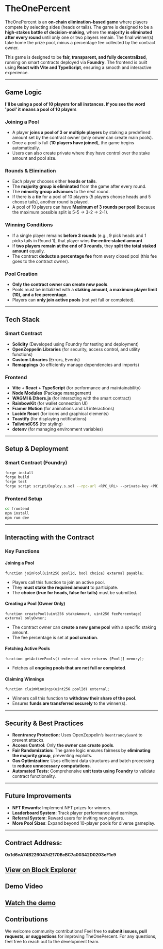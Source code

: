 # TheOnePercent

TheOnePercent is an **on-chain elimination-based game** where players compete by selecting sides (heads or tails). The game is designed to be a **high-stakes battle of decision-making**, where the **majority is eliminated after every round** until only one or two players remain. The final winner(s) take home the prize pool, minus a percentage fee collected by the contract owner.

This game is designed to be **fair, transparent, and fully decentralized**, running on smart contracts deployed via **Foundry**. The frontend is built using **React with Vite and TypeScript**, ensuring a smooth and interactive experience.

---

## Game Logic

**I'll be using a pool of 10 players for all instances. If you see the word 'pool' it means a pool of 10 players**

### **Joining a Pool**

- A player **joins a pool of 3 or multiple players** by staking a predefined amount set by the contract owner (only onwer can create main pools).
- Once a pool is full (**10 players have joined**), the game begins automatically.
- Users can also create private where they have control over the stake amount and pool size.

### **Rounds & Elimination**

- Each player chooses either **heads or tails**.
- The **majority group is eliminated** from the game after every round.
- The **minority group advances** to the next round.
- If there is a **tie** for a pool of 10 players (5 players choose heads and 5 choose tails), another round is played.
- A pool of 10 players can have **Maximum of 3 rounds per pool** (because the maximum possible split is 5-5 → 3-2 → 2-1).

### **Winning Conditions**

- If a single player remains **before 3 rounds** (e.g., 9 pick heads and 1 picks tails in Round 1), that player wins **the entire staked amount**.
- If **two players remain at the end of 3 rounds**, they **split the total staked amount** equally.
- The contract **deducts a percentage fee** from every closed pool (this fee goes to the contract owner).

### **Pool Creation**

- **Only the contract owner can create new pools**.
- Pools must be initialized with a **staking amount, a maximum player limit (10), and a fee percentage**.
- Players can **only join active pools** (not yet full or completed).

---

## **Tech Stack**

### **Smart Contract**

- **Solidity** (Developed using Foundry for testing and deployment)
- **OpenZeppelin Libraries** (for security, access control, and utility functions)
- **Custom Libraries** (Errors, Events)
- **Remappings** (to efficiently manage dependencies and imports)

### **Frontend**

- **Vite + React + TypeScript** (for performance and maintainability)
- **Node Modules** (Package management)
- **WAGMI & Ethers.js** (for interacting with the smart contract)
- **RainbowKit** (for wallet connection UI)
- **Framer Motion** (for animations and UI interactions)
- **Lucide React** (for icons and graphical elements)
- **Toastify** (for displaying notifications)
- **TailwindCSS** (for styling)
- **dotenv** (for managing environment variables)

---

## **Setup & Deployment**

### **Smart Contract (Foundry)**

```sh
forge install
forge build
forge test
forge script script/Deploy.s.sol --rpc-url <RPC_URL> --private-key <PRIVATE_KEY>
```

### **Frontend Setup**

```sh
cd frontend
npm install
npm run dev
```

---

## **Interacting with the Contract**

### **Key Functions**

#### **Joining a Pool**

```solidity
function joinPool(uint256 poolId, bool choice) external payable;
```

- Players call this function to join an active pool.
- They **must stake the required amount** to participate.
- The **choice (true for heads, false for tails)** must be submitted.

#### **Creating a Pool (Owner Only)**

```solidity
function createPool(uint256 stakeAmount, uint256 feePercentage) external onlyOwner;
```

- The contract owner can **create a new game pool** with a specific staking amount.
- The fee percentage is set at **pool creation**.

#### **Fetching Active Pools**

```solidity
function getActivePools() external view returns (Pool[] memory);
```

- Fetches all **ongoing pools that are not full or completed**.

#### **Claiming Winnings**

```solidity
function claimWinnings(uint256 poolId) external;
```

- Winners call this function to **withdraw their share of the pool**.
- Ensures **funds are transferred securely** to the winner(s).

---

## **Security & Best Practices**

- **Reentrancy Protection:** Uses OpenZeppelin’s `ReentrancyGuard` to prevent attacks.
- **Access Control:** Only **the owner can create pools**.
- **Fair Randomization:** The game logic ensures fairness by **eliminating the majority group**, preventing exploits.
- **Gas Optimization:** Uses efficient data structures and batch processing to **reduce unnecessary computations**.
- **Automated Tests:** Comprehensive **unit tests using Foundry** to validate contract functionality.

---

## **Future Improvements**

- **NFT Rewards**: Implement NFT prizes for winners.
- **Leaderboard System**: Track player performance and earnings.
- **Referral System**: Reward users for inviting new players.
- **More Pool Sizes**: Expand beyond 10-player pools for diverse gameplay.

---

## Contract Address:

**0x1d6eA74B226047d2170BcBC7a00342D0203eF1c9**

## [View on Block Explorer](https://scan.test2.btcs.network/address/0x1d6eA74B226047d2170BcBC7a00342D0203eF1c9)

## Demo Video

## [Watch the demo](https://www.loom.com/share/a30e0e54fbde489d881cee92266c5507)

## **Contributions**

We welcome community contributions! Feel free to **submit issues, pull requests, or suggestions** for improving TheOnePercent.
For any questions, feel free to reach out to the development team.

<!-- **Connect With Us**

| Role           | Twitter Handle |
|---------------|------------------------------------------------|
| Project Account | [@ProjectTwitter](https://twitter.com/ProjectTwitter) |
| Team Lead      | [@TeamLeadTwitter](https://twitter.com/TeamLeadTwitter) |
| Member 1       | [@Member1Twitter](https://twitter.com/Member1Twitter) |
| Member 2       | [@Member2Twitter](https://twitter.com/Member2Twitter) |
| Member 3       | [@Member3Twitter](https://twitter.com/Member3Twitter) |
| Member 4       | [@Member4Twitter](https://twitter.com/Member4Twitter) | -->
